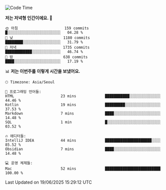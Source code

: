   <!--START_SECTION:waka-->
![Code Time](http://img.shields.io/badge/Code%20Time-644%20hrs%2056%20mins-blue)

**저는 저녁형 인간이에요. 🦉** 

```text
🌞 아침                     159 commits         █░░░░░░░░░░░░░░░░░░░░░░░░   04.28 % 
🌆 낮　                     1180 commits        ████████░░░░░░░░░░░░░░░░░   31.79 % 
🌃 저녁                     1735 commits        ████████████░░░░░░░░░░░░░   46.74 % 
🌙 밤　                     638 commits         ████░░░░░░░░░░░░░░░░░░░░░   17.19 % 
```


📊 **저는 이번주를 이렇게 시간을 보냈어요.** 

```text
🕑︎ Timezone: Asia/Seoul

💬 프로그래밍 언어들: 
HTML                     23 mins             ███████████░░░░░░░░░░░░░░   44.46 % 
Kotlin                   19 mins             █████████░░░░░░░░░░░░░░░░   37.53 % 
Markdown                 7 mins              ████░░░░░░░░░░░░░░░░░░░░░   14.48 % 
SQL                      1 min               █░░░░░░░░░░░░░░░░░░░░░░░░   03.52 % 

🔥 에디터들: 
IntelliJ IDEA            44 mins             █████████████████████░░░░   85.52 % 
Obsidian                 7 mins              ████░░░░░░░░░░░░░░░░░░░░░   14.48 % 

💻 운영 체제들: 
Mac                      52 mins             █████████████████████████   100.00 % 
```


 Last Updated on 19/06/2025 15:29:12 UTC
<!--END_SECTION:waka-->
